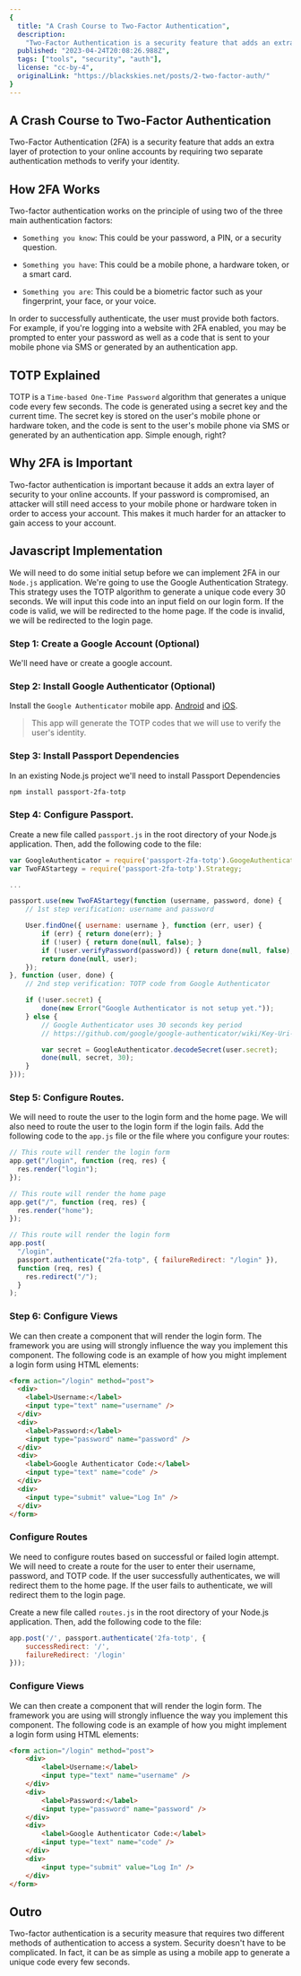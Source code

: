 ```yaml
---
{
  title: "A Crash Course to Two-Factor Authentication",
  description: 
    "Two-Factor Authentication is a security feature that adds an extra layer of protection to your online accounts.",
  published: "2023-04-24T20:08:26.988Z",
  tags: ["tools", "security", "auth"],
  license: "cc-by-4",
  originalLink: "https://blackskies.net/posts/2-two-factor-auth/"
}
---
```


## A Crash Course to Two-Factor Authentication

Two-Factor Authentication (2FA) is a security feature that adds an extra layer of protection to your online accounts by requiring two separate authentication methods to verify your identity.

## How 2FA Works

 Two-factor authentication works on the principle of using two of the three main authentication factors: 

 - `Something you know`: This could be your password, a PIN, or a security question.

 - `Something you have`: This could be a mobile phone, a hardware token, or a smart card.

 - `Something you are`: This could be a biometric factor such as your fingerprint, your face, or your voice.

In order to successfully authenticate, the user must provide both factors. For example, if you're logging into a website with 2FA enabled, you may be prompted to enter your password as well as a code that is sent to your mobile phone via SMS or generated by an authentication app.

## TOTP Explained

TOTP is a `Time-based One-Time Password` algorithm that generates a unique code every few seconds. The code is generated using a secret key and the current time. The secret key is stored on the user's mobile phone or hardware token, and the code is sent to the user's mobile phone via SMS or generated by an authentication app. Simple enough, right?

## Why 2FA is Important

Two-factor authentication is important because it adds an extra layer of security to your online accounts. If your password is compromised, an attacker will still need access to your mobile phone or hardware token in order to access your account. This makes it much harder for an attacker to gain access to your account.

## Javascript Implementation

We will need to do some initial setup before we can implement 2FA in our `Node.js` application. We're going to use the Google Authentication Strategy. This strategy uses the TOTP algorithm to generate a unique code every 30 seconds. We will input this code into an input field on our login form. If the code is valid, we will be redirected to the home page. If the code is invalid, we will be redirected to the login page.

### Step 1: Create a Google Account (Optional)

We'll need have or create a google account.

### Step 2: Install Google Authenticator (Optional)

Install the `Google Authenticator` mobile app. [Android](https://play.google.com/store/apps/details?id=com.google.android.apps.authenticator2) and [iOS](https://itunes.apple.com/us/app/google-authenticator/id388497605?mt=8).

> This app will generate the TOTP codes that we will use to verify the user's identity.

### Step 3: Install Passport Dependencies

In an existing Node.js project we'll need to install Passport Dependencies

```bash
npm install passport-2fa-totp
```

### Step 4: Configure Passport.

Create a new file called `passport.js` in the root directory of your Node.js application. Then, add the following code to the file:

```js
var GoogleAuthenticator = require('passport-2fa-totp').GoogeAuthenticator;
var TwoFAStartegy = require('passport-2fa-totp').Strategy;

...

passport.use(new TwoFAStartegy(function (username, password, done) {
    // 1st step verification: username and password

    User.findOne({ username: username }, function (err, user) {
        if (err) { return done(err); }
        if (!user) { return done(null, false); }
        if (!user.verifyPassword(password)) { return done(null, false); }
        return done(null, user);
    });
}, function (user, done) {
    // 2nd step verification: TOTP code from Google Authenticator

    if (!user.secret) {
        done(new Error("Google Authenticator is not setup yet."));
    } else {
        // Google Authenticator uses 30 seconds key period
        // https://github.com/google/google-authenticator/wiki/Key-Uri-Format

        var secret = GoogleAuthenticator.decodeSecret(user.secret);
        done(null, secret, 30);
    }
}));
```

### Step 5: Configure Routes.

We will need to route the user to the login form and the home page. We will also need to route the user to the login form if the login fails. Add the following code to the `app.js` file or the file where you configure your routes:

```js
// This route will render the login form
app.get("/login", function (req, res) {
  res.render("login");
});

// This route will render the home page
app.get("/", function (req, res) {
  res.render("home");
});

// This route will render the login form
app.post(
  "/login",
  passport.authenticate("2fa-totp", { failureRedirect: "/login" }),
  function (req, res) {
    res.redirect("/");
  }
);
```

### Step 6: Configure Views

We can then create a component that will render the login form. The framework you are using will strongly influence the way you implement this component. The following code is an example of how you might implement a login form using HTML elements:

```html
<form action="/login" method="post">
  <div>
    <label>Username:</label>
    <input type="text" name="username" />
  </div>
  <div>
    <label>Password:</label>
    <input type="password" name="password" />
  </div>
  <div>
    <label>Google Authenticator Code:</label>
    <input type="text" name="code" />
  </div>
  <div>
    <input type="submit" value="Log In" />
  </div>
</form>
```

### Configure Routes

We need to configure routes based on successful or failed login attempt. We will need to create a route for the user to enter their username, password, and TOTP code. If the user successfully authenticates, we will redirect them to the home page. If the user fails to authenticate, we will redirect them to the login page. 

Create a new file called `routes.js` in the root directory of your Node.js application. Then, add the following code to the file:

```js
app.post('/', passport.authenticate('2fa-totp', {
    successRedirect: '/',
    failureRedirect: '/login'
}));
```

### Configure Views

We can then create a component that will render the login form. The framework you are using will strongly influence the way you implement this component. The following code is an example of how you might implement a login form using HTML elements:

```html
<form action="/login" method="post">
    <div>
        <label>Username:</label>
        <input type="text" name="username" />
    </div>
    <div>
        <label>Password:</label>
        <input type="password" name="password" />
    </div>
    <div>
        <label>Google Authenticator Code:</label>
        <input type="text" name="code" />
    </div>
    <div>
        <input type="submit" value="Log In" />
    </div>
</form>
```

## Outro

Two-factor authentication is a security measure that requires two different methods of authentication to access a system. Security doesn't have to be complicated. In fact, it can be as simple as using a mobile app to generate a unique code every few seconds. 


